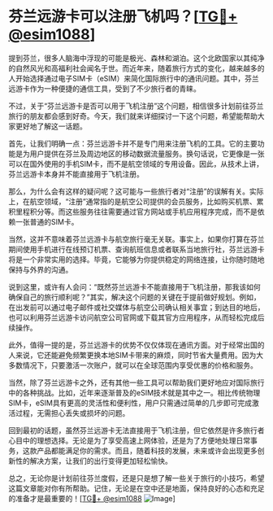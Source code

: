 # 芬兰远游卡可以注册飞机吗？[[TG💪+ @esim1088](https://t.me/s/esim1088)]

提到芬兰，很多人脑海中浮现的可能是极光、森林和湖泊。这个北欧国家以其纯净的自然风光和高福利社会闻名于世。而近年来，随着旅行方式的变化，越来越多的人开始选择通过电子SIM卡（eSIM）来简化国际旅行中的通讯问题。其中，芬兰远游卡作为一种便捷的通信工具，受到了不少旅行者的青睐。

不过，关于“芬兰远游卡是否可以用于飞机注册”这个问题，相信很多计划前往芬兰旅行的朋友都会感到好奇。今天，我们就来详细探讨一下这个问题，希望能帮助大家更好地了解这一话题。

首先，让我们明确一点：芬兰远游卡并不是专门用来注册飞机的工具。它的主要功能是为用户提供在芬兰及周边地区的移动数据流量服务。换句话说，它更像是一张可以在国外使用的手机SIM卡，而不是航空领域的专用设备。因此，从技术上讲，芬兰远游卡本身并不能直接用于飞机注册。

那么，为什么会有这样的疑问呢？这可能与一些旅行者对“注册”的误解有关。实际上，在航空领域，“注册”通常指的是航空公司提供的会员服务，比如购买机票、累积里程积分等。而这些服务往往需要通过官方网站或手机应用程序完成，而不是依赖一张普通的SIM卡。

当然，这并不意味着芬兰远游卡与航空旅行毫无关联。事实上，如果你打算在芬兰期间使用手机进行在线预订机票、查询航班信息或者联系当地旅行社，芬兰远游卡将是一个非常实用的选择。毕竟，它能够为你提供稳定的网络连接，让你随时随地保持与外界的沟通。

说到这里，或许有人会问：“既然芬兰远游卡不能直接用于飞机注册，那我该如何确保自己的旅行顺利呢？”其实，解决这个问题的关键在于提前做好规划。例如，在出发前可以通过电子邮件或社交媒体与航空公司确认相关事宜；到达目的地后，也可以利用芬兰远游卡访问航空公司官网或下载其官方应用程序，从而轻松完成后续操作。

此外，值得一提的是，芬兰远游卡的优势不仅仅体现在通讯方面。对于经常出国的人来说，它还能避免频繁更换本地SIM卡带来的麻烦，同时节省大量费用。因为大多数情况下，只要激活一次账户，就可以在全球范围内享受优惠的价格和服务。

当然，除了芬兰远游卡之外，还有其他一些工具可以帮助我们更好地应对国际旅行中的各种挑战。比如，近年来逐渐普及的eSIM技术就是其中之一。相比传统物理SIM卡，eSIM具有更高的灵活性和便利性，用户只需通过简单的几步即可完成激活过程，无需担心丢失或损坏的问题。

回到最初的话题，虽然芬兰远游卡无法直接用于飞机注册，但它依然是许多旅行者心目中的理想选择。无论是为了享受高速上网体验，还是为了方便地处理日常事务，这款产品都能满足你的需求。而且，随着科技的发展，未来或许会出现更多创新性的解决方案，让我们的出行变得更加轻松愉快。

总之，无论你是计划前往芬兰度假，还是只是想了解一些关于旅行的小技巧，希望这篇文章能对你有所帮助。记住，无论是在空中还是地面，保持良好的心态和充足的准备才是最重要的！[[TG💪+ @esim1088](https://t.me/s/esim1088) ![Image](https://i.postimg.cc/4NQfJmqS/Snipaste-2025-05-13-00-14-12.png)]